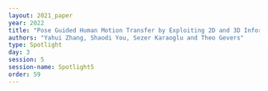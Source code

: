 ```yaml
---
layout: 2021_paper
year: 2022
title: "Pose Guided Human Motion Transfer by Exploiting 2D and 3D Information"
authors: "Yahui Zhang, Shaodi You, Sezer Karaoglu and Theo Gevers"
type: Spotlight
day: 3
session: 5
session-name: Spotlight5
order: 59
---
```

